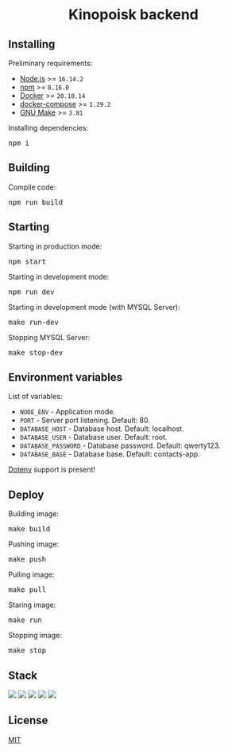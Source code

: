 <h1 align="center">Kinopoisk backend</h1>
<h2>Installing</h2>
<p>Preliminary requirements:</p>
<ul>
    <li><a href="https://nodejs.org/">Node.js</a> >= <code>16.14.2</code></li>
    <li><a href="https://www.npmjs.com/">npm</a> >= <code>8.16.0</code></li>
    <li><a href="https://www.docker.com/">Docker</a> >= <code>20.10.14</code></li>
    <li><a href="https://docs.docker.com/compose/">docker-compose</a> >= <code>1.29.2</code></li>
    <li><a href="https://www.gnu.org/software/make/">GNU Make</a> >= <code>3.81</code></li>
</ul>
<p>Installing dependencies:</p>
<pre>npm i</pre>
<h2>Building</h2>
<p>Compile code:</p>
<pre>npm run build</pre>
<h2>Starting</h2>
<p>Starting in production mode:</p>
<pre>npm start</pre>
<p>Starting in development mode:</p>
<pre>npm run dev</pre>
<p>Starting in development mode (with MYSQL Server):</p>
<pre>make run-dev</pre>
<p>Stopping MYSQL Server:</p>
<pre>make stop-dev</pre>
<h2>Environment variables</h2>
<p>List of variables:</p>
<ul>
    <li><code>NODE_ENV</code> - Application mode.</li>
    <li><code>PORT</code> - Server port listening. Default: 80.</li>
    <li><code>DATABASE_HOST</code> - Database host. Default: localhost.</li>
    <li><code>DATABASE_USER</code> - Database user. Default: root.</li>
    <li><code>DATABASE_PASSWORD</code> - Database password. Default: qwerty123.</li>
    <li><code>DATABASE_BASE</code> - Database base. Default: contacts-app.</li>
</ul>
<p><a href="https://www.npmjs.com/package/dotenv">Dotenv</a> support is present!</p>
<h2>Deploy</h2>
<p>Building image:</p>
<pre>make build</pre>
<p>Pushing image:</p>
<pre>make push</pre>
<p>Pulling image:</p>
<pre>make pull</pre>
<p>Staring image:</p>
<pre>make run</pre>
<p>Stopping image:</p>
<pre>make stop</pre>
<h2>Stack</h2>
<p>
    <img src="https://img.shields.io/badge/node.js-6DA55F?style=for-the-badge&logo=node.js&logoColor=white" />
    <img src="https://img.shields.io/badge/express.js-%23404d59.svg?style=for-the-badge&logo=express&logoColor=%2361DAFB" />
    <img src="https://img.shields.io/badge/mysql-%2300f.svg?style=for-the-badge&logo=mysql&logoColor=white" /> 
    <img src="https://img.shields.io/badge/typescript-%23007ACC.svg?style=for-the-badge&logo=typescript&logoColor=white" />
    <img src="https://img.shields.io/badge/docker-%230db7ed.svg?style=for-the-badge&logo=docker&logoColor=white" />
</p>
<h2>License</h2>
<p><a href="./LICENSE">MIT</a></p>
